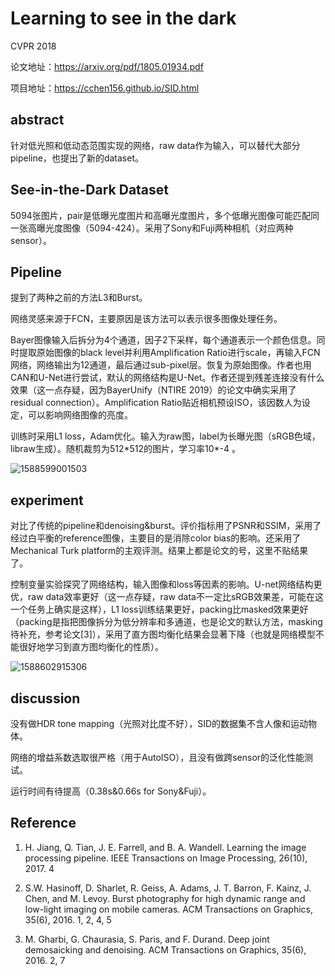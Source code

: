 # Learning to see in the dark

CVPR 2018

论文地址：https://arxiv.org/pdf/1805.01934.pdf

项目地址：https://cchen156.github.io/SID.html

## abstract

针对低光照和低动态范围实现的网络，raw data作为输入，可以替代大部分pipeline，也提出了新的dataset。



## See-in-the-Dark Dataset

5094张图片，pair是低曝光度图片和高曝光度图片，多个低曝光图像可能匹配同一张高曝光度图像（5094-424）。采用了Sony和Fuji两种相机（对应两种sensor）。



## Pipeline

提到了两种之前的方法L3和Burst。

网络灵感来源于FCN，主要原因是该方法可以表示很多图像处理任务。

Bayer图像输入后拆分为4个通道，因子2下采样，每个通道表示一个颜色信息。同时提取原始图像的black level并利用Amplification Ratio进行scale，再输入FCN网络，网络输出为12通道，最后通过sub-pixel层。恢复为原始图像。作者也用CAN和U-Net进行尝试，默认的网络结构是U-Net。作者还提到残差连接没有什么效果（这一点存疑，因为BayerUnify（NTIRE 2019）的论文中确实采用了residual connection）。Amplification Ratio贴近相机预设ISO，该因数人为设定，可以影响网络图像的亮度。

训练时采用L1 loss，Adam优化。输入为raw图，label为长曝光图（sRGB色域，libraw生成）。随机裁剪为512\*512的图片，学习率10\*-4  。



![1588599001503](C:\Users\dell\AppData\Roaming\Typora\typora-user-images\1588599001503.png)



## experiment

对比了传统的pipeline和denoising&burst。评价指标用了PSNR和SSIM，采用了经过白平衡的reference图像，主要目的是消除color bias的影响。还采用了Mechanical Turk platform的主观评测。结果上都是论文的号，这里不贴结果了。

控制变量实验探究了网络结构，输入图像和loss等因素的影响。U-net网络结构更优，raw data效率更好（这一点存疑，raw data不一定比sRGB效果差，可能在这一个任务上确实是这样），L1 loss训练结果更好，packing比masked效果更好（packing是指把图像拆分为低分辨率和多通道，也是论文的默认方法，masking待补充，参考论文[3]），采用了直方图均衡化结果会显著下降（也就是网络模型不能很好地学习到直方图均衡化的性质）。

![1588602915306](C:\Users\dell\AppData\Roaming\Typora\typora-user-images\1588602915306.png)

## discussion

没有做HDR tone mapping（光照对比度不好），SID的数据集不含人像和运动物体。

网络的增益系数选取很严格（用于AutoISO），且没有做跨sensor的泛化性能测试。

运行时间有待提高（0.38s&0.66s for Sony&Fuji）。



## Reference

1. H. Jiang, Q. Tian, J. E. Farrell, and B. A. Wandell. Learning
   the image processing pipeline. IEEE Transactions on Image
   Processing, 26(10), 2017. 4
2. S.W. Hasinoff, D. Sharlet, R. Geiss, A. Adams, J. T. Barron,
   F. Kainz, J. Chen, and M. Levoy. Burst photography for high
   dynamic range and low-light imaging on mobile cameras.
   ACM Transactions on Graphics, 35(6), 2016. 1, 2, 4, 5

3. M. Gharbi, G. Chaurasia, S. Paris, and F. Durand. Deep joint
   demosaicking and denoising. ACM Transactions on Graphics,
   35(6), 2016. 2, 7

